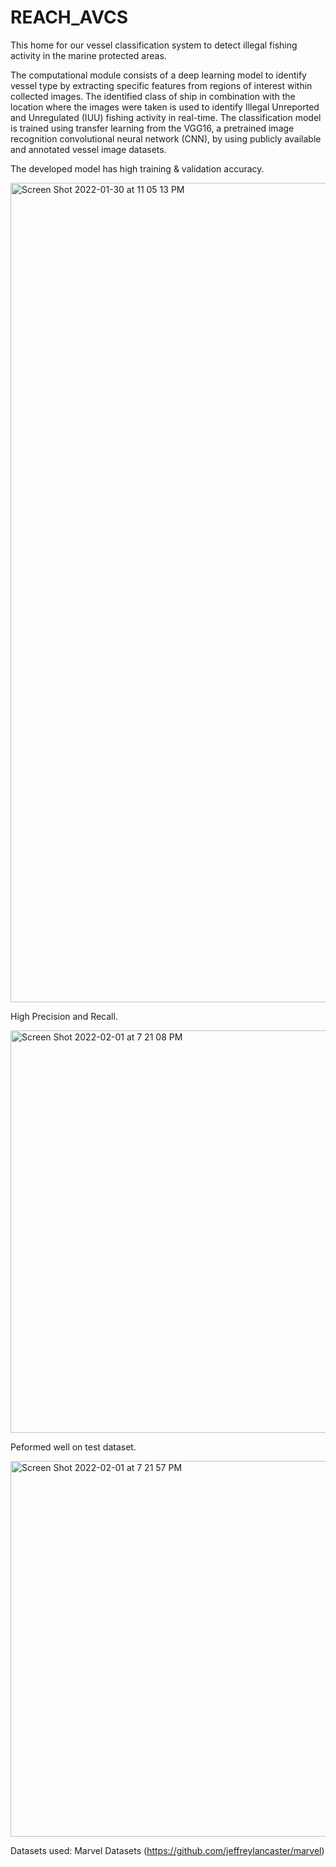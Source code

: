 # REACH_AVCS

This home for our vessel classification system to detect illegal fishing activity in the marine protected areas.

The computational module consists of a deep learning model to identify vessel type by extracting specific features from regions of interest within collected images. The identified class of ship in combination with the location where the images were taken is used to identify Illegal Unreported and Unregulated (IUU) fishing activity in real-time. The classification model is trained using transfer learning from the VGG16, a pretrained image recognition convolutional neural network (CNN), by using publicly available and annotated vessel image datasets.


The developed model has high training & validation accuracy. 

<img width="1311" alt="Screen Shot 2022-01-30 at 11 05 13 PM" src="https://user-images.githubusercontent.com/87992684/152078340-accfc764-be9c-4bde-9f04-d54b0374831a.png">

High Precision and Recall.


<img width="644" alt="Screen Shot 2022-02-01 at 7 21 08 PM" src="https://user-images.githubusercontent.com/87992684/152078462-78a19f4b-d0a2-426b-8ef5-7bfee0fe5452.png">


Peformed well on test dataset.

<img width="601" alt="Screen Shot 2022-02-01 at 7 21 57 PM" src="https://user-images.githubusercontent.com/87992684/152078528-48863c7e-7132-442f-b5e9-b2dc55108c61.png">


Datasets used: Marvel Datasets (https://github.com/jeffreylancaster/marvel)

